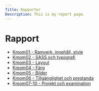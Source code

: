 ```yaml
---
Title: Rapporter
Description: This is my report page.
---
```


Rapport
==========================

<ul>
    <li><a href="report/reports/kmom01" class="report-link">Kmom01 - Ramverk, innehåll, style</a></li>
    <li><a href="report/reports/kmom02" class="report-link">Kmom02 - SASS och typografi</a></li>
    <li><a href="report/reports/kmom03" class="report-link">Kmom03 - Layout</a></li>
    <li><a href="report/reports/kmom04" class="report-link">Kmom04 - Färg</a></li>
    <li><a href="report/reports/kmom05" class="report-link">Kmom05 - Bilder</a></li>
    <li><a href="report/reports/kmom06" class="report-link">Kmom06 - Tillgänglighet och prestanda</a></li>
    <li><a href="report/reports/kmom10" class="report-link">Kmom07-10 - Projekt och examination</a></li>
</ul>

